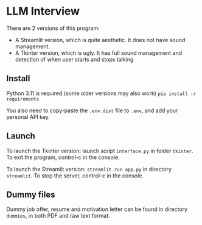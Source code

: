 # LLM Interview 

There are 2 versions of this program:
- A Streamlit version, which is quite aesthetic. It does not have sound management.
- A Tkinter version, which is ugly. It has full sound management and detection of when user starts and stops talking

## Install

Python 3.11 is required (some older versions may also work)
`pip install -r requirements`

You also need to copy-paste the `.env.dist` file to `.env`, and add your personal API key.

## Launch

To launch the Tkinter version: launch script `interface.py` in folder `tkinter`. To exit the program, control-c in the console.

To launch the Streamlit version: `streamlit run app.py` in directory `streamlit`. To stop the server, control-c in the console.

## Dummy files

Dummy job offer, resume and motivation letter can be found in directory `dummies`, in both PDF and raw text format.